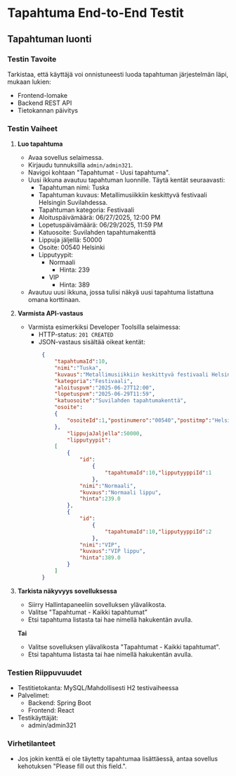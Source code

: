# Tapahtuma End-to-End Testit

## Tapahtuman luonti

### Testin Tavoite
Tarkistaa, että käyttäjä voi onnistuneesti luoda tapahtuman järjestelmän läpi, mukaan lukien:
- Frontend-lomake
- Backend REST API
- Tietokannan päivitys

### Testin Vaiheet
1. **Luo tapahtuma**
    - Avaa sovellus selaimessa.
    - Kirjaudu tunnuksilla `admin/admin321`.
    - Navigoi kohtaan "Tapahtumat - Uusi tapahtuma".
    - Uusi ikkuna avautuu tapahtuman luonnille. Täytä kentät seuraavasti:
        - Tapahtuman nimi: Tuska
        - Tapahtuman kuvaus: Metallimusiikkiin keskittyvä festivaali Helsingin Suvilahdessa.
        - Tapahtuman kategoria: Festivaali
        - Aloituspäivämäärä: 06/27/2025, 12:00 PM
        - Lopetuspäivämäärä: 06/29/2025, 11:59 PM
        - Katuosoite: Suvilahden tapahtumakenttä
        - Lippuja jäljellä: 50000
        - Osoite: 00540 Helsinki
        - Lipputyypit: 
            - Normaali
                - Hinta: 239
            - VIP
                - Hinta: 389
    - Avautuu uusi ikkuna, jossa tulisi näkyä uusi tapahtuma listattuna omana korttinaan.

2. **Varmista API-vastaus**
   - Varmista esimerkiksi Developer Toolsilla selaimessa:
     - HTTP-status: `201 CREATED`
     - JSON-vastaus sisältää oikeat kentät:
       ```json
        {
            "tapahtumaId":10,
            "nimi":"Tuska",
            "kuvaus":"Metallimusiikkiin keskittyvä festivaali Helsingin Suvilahdessa.",
            "kategoria":"Festivaali",
            "aloituspvm":"2025-06-27T12:00",
            "lopetuspvm":"2025-06-29T11:59",
            "katuosoite":"Suvilahden tapahtumakenttä",
            "osoite":
            {
                "osoiteId":1,"postinumero":"00540","postitmp":"Helsinki"
            },
                "lippujaJaljella":50000,
                "lipputyypit":
            [
                {
                    "id":
                        {
                            "tapahtumaId":10,"lipputyyppiId":1
                        },
                    "nimi":"Normaali",
                    "kuvaus":"Normaali lippu",
                    "hinta":239.0
                },
                {
                    "id":
                        {
                            "tapahtumaId":10,"lipputyyppiId":2
                        },
                    "nimi":"VIP",
                    "kuvaus":"VIP lippu",
                    "hinta":389.0
                }
            ]
        }
       ```


3. **Tarkista näkyvyys sovelluksessa**
   - Siirry Hallintapaneeliin sovelluksen ylävalikosta.
   - Valitse "Tapahtumat - Kaikki tapahtumat"
   - Etsi tapahtuma listasta tai hae nimellä hakukentän avulla.

    **Tai**
    - Valitse sovelluksen ylävalikosta "Tapahtumat - Kaikki tapahtumat".
    - Etsi tapahtuma listasta tai hae nimellä hakukentän avulla.


### Testien Riippuvuudet
- Testitietokanta: MySQL/Mahdollisesti H2 testivaiheessa
- Palvelimet: 
  - Backend: Spring Boot
  - Frontend: React
- Testikäyttäjät: 
  - admin/admin321

### Virhetilanteet
- Jos jokin kenttä ei ole täytetty tapahtumaa lisättäessä, antaa sovellus kehotuksen "Please fill out this field.". 

    
